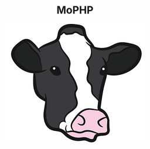 <div style="text-align: center">
  <p align="center">
    <h1 align="center">MoPHP</h1>
  </p>
  <p align="center">
    <img src="https://raw.githubusercontent.com/Radagea/mophp/main/public/moPHP.png" alt="MoPHP"/>
  </p>
</div>
